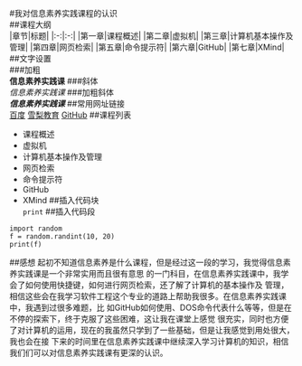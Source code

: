 #我对信息素养实践课程的认识  
##课程大纲  
|章节|标题|
|:-:|:-:|
|第一章|课程概述|
|第二章|虚拟机|
|第三章|计算机基本操作及管理|
|第四章|网页检索|
|第五章|命令提示符|
|第六章|GitHub|
|第七章|XMind|
##文字设置  
###加粗  
**信息素养实践课**
###斜体  
*信息素养实践课*
###加粗斜体  
***信息素养实践课***
##常用网址链接  
[百度](https://www.baidu.com/)
[雪梨教育](http://www.edu2act.cn/)
[GitHub](https://github.com/)
##课程列表  
- 课程概述
- 虚拟机
- 计算机基本操作及管理
- 网页检索
- 命令提示符
- GitHub
- XMind
##插入代码块  
`print`
##插入代码段  
```
import random
f = random.randint(10, 20)
print(f)
```
##感想
起初不知道信息素养是什么课程，但是经过这一段的学习，我觉得信息素养实践课是一个非常实用而且很有意思
的一门科目，在信息素养实践课中，我学会了如何使用快捷键，如何进行网页检索，还了解了计算机的基本操作及
管理，相信这些会在我学习软件工程这个专业的道路上帮助我很多。在信息素养实践课中，我遇到过很多难题，比
如GitHub如何使用、DOS命令代表什么等等，但是在不停的探索下，终于克服了这些困难，这让我在课堂上感觉
很充实，同时也方便了对计算机的运用，现在的我虽然只学到了一些基础，但是让我感觉到用处很大，我也会在接
下来的时间里在信息素养实践课中继续深入学习计算机的知识，相信我们们可以对信息素养实践课有更深的认识。
